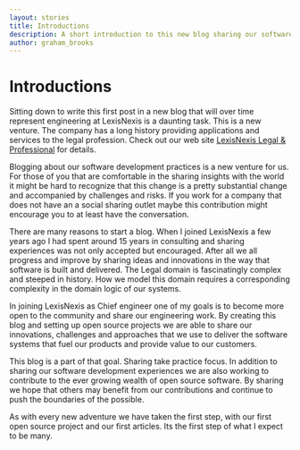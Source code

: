 ```yaml
---
layout: stories
title: Introductions
description: A short introduction to this new blog sharing our software development journey
author: graham_brooks
---
```


# Introductions

Sitting down to write this first post in a new blog that will over time represent engineering at LexisNexis is a daunting task. This is a new venture. The company has a long history providing applications and services to the legal profession. Check out our web site [LexisNexis Legal & Professional](https://www.lexisnexis.com/en-us/about-us/about-us.page) for details.

Blogging about our software development practices is a new venture for us. For those of you that are comfortable in the sharing insights with the world it might be hard to recognize that this change is a pretty substantial change and accompanied by challenges and risks. If you work for a company that does not have an a social sharing outlet maybe this contribution might encourage you to at least have the conversation.

There are many reasons to start a blog. When I joined LexisNexis a few years ago I had spent around 15 years in consulting and sharing experiences was not only accepted but encouraged. After all we all progress and improve by sharing ideas and innovations in the way that software is built and delivered. The Legal domain is fascinatingly complex and steeped in history. How we model this domain requires a corresponding complexity in the domain logic of our systems.  

In joining LexisNexis as Chief engineer one of my goals is to become more open to the community and share our engineering work. By creating this blog and setting up open source projects we are able to share our innovations, challenges and approaches that we use to deliver the software systems that fuel our products and provide value to our customers.

This blog is a part of that goal. Sharing take practice focus. In addition to sharing our software development experiences we are also working to contribute to the ever growing wealth of open source software. By sharing we hope that others may benefit from our contributions and continue to push the boundaries of the possible.

As with every new adventure we have taken the first step, with our first open source project and our first articles. Its the first step of what I expect to be many.